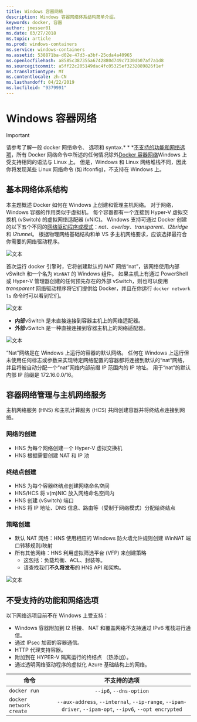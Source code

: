 ```yaml
---
title: Windows 容器网络
description: Windows 容器网络体系结构简单介绍。
keywords: docker, 容器
author: jmesser81
ms.date: 03/27/2018
ms.topic: article
ms.prod: windows-containers
ms.service: windows-containers
ms.assetid: 538871ba-d02e-47d3-a3bf-25cda4a40965
ms.openlocfilehash: a8585c387355a6742880d749c7330db07af7a1d8
ms.sourcegitcommit: a5ff22c205149dac4fc05325ef3232089826f1ef
ms.translationtype: MT
ms.contentlocale: zh-CN
ms.lasthandoff: 04/22/2019
ms.locfileid: "9379991"
---
```

# <a name="windows-container-networking"></a>Windows 容器网络

>[!IMPORTANT]
>请参考了解一般 docker 网络命令、 选项和 syntax.* * *[不支持的功能和网络选项](#unsupported-features-and-network-options)，所有 Docker 网络命令中所述的任何情况除外[Docker 容器网络](https://docs.docker.com/engine/userguide/networking/)Windows 上受支持相同的语法与 Linux 上。 但是，Windows 和 Linux 网络堆栈不同，因此你将发现某些 Linux 网络命令 (如 ifconfig)，不支持在 Windows 上。

## <a name="basic-networking-architecture"></a>基本网络体系结构

本主题概述 Docker 如何在 Windows 上创建和管理主机网络。 对于网络，Windows 容器的作用类似于虚拟机。 每个容器都有一个连接到 Hyper-V 虚拟交换机 (vSwitch) 的虚拟网络适配器 (vNIC)。 Windows 支持可通过 Docker 创建的以下五个不同的[网络驱动程序或模式](./network-drivers-topologies.md)：*nat*、*overlay*、*transparent*、*l2bridge* 和 *l2tunnel*。 根据物理网络基础结构和单 VS 多主机网络要求，应该选择最符合你需要的网络驱动程序。

![文本](media/windowsnetworkstack-simple.png)

首次运行 docker 引擎时，它将创建默认的 NAT 网络“nat”，该网络使用内部 vSwitch 和一个名为 `WinNAT` 的 Windows 组件。 如果主机上有通过 PowerShell 或 Hyper-V 管理器创建的任何预先存在的外部 vSwitch，则也可以使用 *transparent* 网络驱动程序将它们提供给 Docker，并且在你运行 ``docker network ls`` 命令时可以看到它们。  

![文本](media/docker-network-ls.png)

- **内部**vSwitch 是未直接连接到容器主机上的网络适配器。
- **外部**vSwitch 是一种直接连接到容器主机上的网络适配器。

![文本](media/get-vmswitch.png)

“Nat”网络是在 Windows 上运行的容器的默认网络。 任何在 Windows 上运行但未使用任何标志或参数来实现特定网络配置的容器都将连接到默认的“nat”网络，并且将被自动分配一个“nat”网络内部前缀 IP 范围内的 IP 地址。 用于“nat”的默认内部 IP 前缀是 172.16.0.0/16。 

## <a name="container-network-management-with-host-network-service"></a>容器网络管理与主机网络服务

主机网络服务 (HNS) 和主机计算服务 (HCS) 共同创建容器并将终结点连接到网络。

### <a name="network-creation"></a>网络的创建

- HNS 为每个网络创建一个 Hyper-V 虚拟交换机
- HNS 根据需要创建 NAT 和 IP 池

### <a name="endpoint-creation"></a>终结点创建

- HNS 为每个容器终结点创建网络命名空间
- HNS/HCS 将 v(m)NIC 放入网络命名空间内
- HNS 创建 (vSwitch) 端口
- HNS 将 IP 地址、DNS 信息、路由等（受制于网络模式）分配给终结点

### <a name="policy-creation"></a>策略创建

- 默认 NAT 网络：HNS 使用相应的 Windows 防火墙允许规则创建 WinNAT 端口转移规则/映射
- 所有其他网络：HNS 利用虚拟筛选平台 (VFP) 来创建策略
    - 这包括：负载均衡、ACL、封装等。
    - 请查找我们**不久将发布**的 HNS API 和架构。

![文本](media/HNS-Management-Stack.png)

## <a name="unsupported-features-and-network-options"></a>不受支持的功能和网络选项

以下网络选项目前**不**在 Windows 上受支持：

- Windows 容器附加到 l2 桥接、 NAT 和覆盖网络不支持通过 IPv6 堆栈进行通信。
- 通过 IPsec 加密的容器通信。
- HTTP 代理支持容器。
- 附加到在 HYPER-V 隔离运行的终结点 （热添加）。
- 通过透明网络驱动程序的虚拟化 Azure 基础结构上的网络。

| 命令        | 不支持的选项   |
|---------------|:--------------------:|
| ``docker run``|   ``--ip6``, ``--dns-option`` |
| ``docker network create``| ``--aux-address``, ``--internal``, ``--ip-range``, ``--ipam-driver``, ``--ipam-opt``, ``--ipv6``, ``--opt encrypted`` |